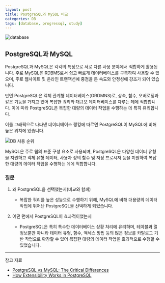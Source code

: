 ```yaml
---
layout: post
title: PostgreSQL와 MySQL 비교
categories: DB
tags: [database, progressql, study]
---
```

![database](https://assets.toptal.io/images?url=https%3A%2F%2Fbs-uploads.toptal.io%2Fblackfish-uploads%2Fcomponents%2Fblog_post_page%2Fcontent%2Fcover_image_file%2Fcover_image%2F1282568%2Fregular_1708x683_0712-Bad_Practices_in_Database_Design_-_Are_You_Making_These_Mistakes_Dan_Newsletter-f90d29e5d2384eab9f4f76a0a18fa9a8.png)

## PostgreSQL과 MySQL

PostgreSQL과 MySQL은 각각의 특징으로 서로 다른 사용 분야에서 적합하게 활용됩니다. 주로 MySQL은 RDBMS로서 쉽고 빠르게 데이터베이스를 구축하여 사용할 수 있으며, 주로 웹사이트 및 온라인 트랜잭션에 중점을 둔 속도와 안정성에 강조가 되어 있습니다.

반면 PostgreSQL은 객체 관계형 데이터베이스(ORDMNS)로, 상속, 함수, 오버로딩과 같은 기능을 가지고 있어 복잡한 쿼리와 대규모 데이터베이스를 다루는 데에 적합합니다. 이에 따라 PostgreSQL은 복잡한 대량의 데이터 작업을 수행하는 데 특히 유리합니다.

이를 그래픽으로 나타낸 데이터베이스 랭킹에 따르면 PostgreSQL이 MySQL에 비해 높은 위치에 있습니다.

![DB 사용 순위](https://img1.daumcdn.net/thumb/R1280x0/?scode=mtistory2&fname=https%3A%2F%2Fblog.kakaocdn.net%2Fdn%2FoyqQz%2FbtsqBqLIo4N%2FD1acKIA5E7MYSrc4lo9XSK%2Fimg.png)

MySQL은 주로 웹의 표준 구성 요소로 사용되며, PostgreSQL은 다양한 데이터 유형을 지원하고 객체 유형 데이터, 사용자 정의 함수 및 저장 프로시저 등을 지원하여 복잡한 대량의 데이터 작업을 수행하는 데에 적합합니다.

### 질문

1. 왜 PostgreSQL을 선택했는지(비교와 함께)
   - 복잡한 쿼리를 높은 성능으로 수행하기 위해, MySQL에 비해 대용량의 데이터 작업에 뛰어난 PostgreSQL을 선택하게 되었습니다.

2. 어떤 면에서 PostgreSQL이 효과적이었는지
   - PostgreSQL은 특히 특수한 데이터베이스 상황 처리에 유리하며, 테이블과 열 정보뿐만 아니라 데이터 유형, 함수, 액세스 방법 등의 많은 정보를 카탈로그 기반 작업으로 확장할 수 있어 복잡한 대량의 데이터 작업을 효과적으로 수행할 수 있었습니다.

---

참고 자료
- [PostgreSQL vs MySQL: The Critical Differences](https://www.integrate.io/ko/blog/postgresql-vs-mysql-the-critical-differences-ko/)
- [How Extensibility Works in PostgreSQL](https://www.postgresql.org/docs/9.0/extend-how.html)

